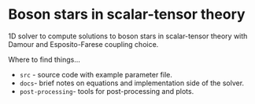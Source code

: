 # Boson stars in scalar-tensor theory

1D solver to compute solutions to boson stars in scalar-tensor theory with Damour and Esposito-Farese coupling choice.

Where to find things...
 * ``` src ``` - source code with example parameter file.
 * ``` docs ```- brief notes on equations and implementation side of the solver.
 * ``` post-processing ```- tools for post-processing and plots.
